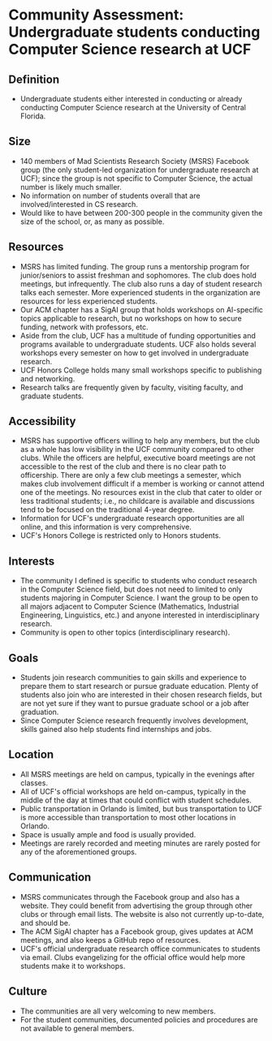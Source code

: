 # Community Assessment: Undergraduate students conducting Computer Science research at UCF

## Definition
* Undergraduate students either interested in conducting or already conducting Computer Science research at the University of Central Florida.

## Size
* 140 members of Mad Scientists Research Society (MSRS) Facebook group (the only student-led organization for undergraduate research at UCF); since the group is not specific to Computer Science, the actual number is likely much smaller.
* No information on number of students overall that are involved/interested in CS research.
* Would like to have between 200-300 people in the community given the size of the school, or, as many as possible.

## Resources
* MSRS has limited funding. The group runs a mentorship program for junior/seniors to assist freshman and sophomores. The club does hold meetings, but infrequently. The club also runs a day of student research talks each semester. More experienced students in the organization are resources for less experienced students.
* Our ACM chapter has a SigAI group that holds workshops on AI-specific topics applicable to research, but no workshops on how to secure funding, network with professors, etc.
* Aside from the club, UCF has a multitude of funding opportunities and programs available to undergraduate students. UCF also holds several workshops every semester on how to get involved in undergraduate research.
* UCF Honors College holds many small workshops specific to publishing and networking.
* Research talks are frequently given by faculty, visiting faculty, and graduate students.

## Accessibility
* MSRS has supportive officers willing to help any members, but the club as a whole has low visibility in the UCF community compared to other clubs. While the officers are helpful, executive board meetings are not accessible to the rest of the club and there is no clear path to officership. There are only a few club meetings a semester, which makes club involvement difficult if a member is working or cannot attend one of the meetings. No resources exist in the club that cater to older or less traditional students; i.e., no childcare is available and discussions tend to be focused on the traditional 4-year degree.
* Information for UCF's undergraduate research opportunities are all online, and this information is very comprehensive.
* UCF's Honors College is restricted only to Honors students.

## Interests
* The community I defined is specific to students who conduct research in the Computer Science field, but does not need to limited to only students majoring in Computer Science. I want the group to be open to all majors adjacent to Computer Science (Mathematics, Industrial Engineering, Linguistics, etc.) and anyone interested in interdisciplinary research.
* Community is open to other topics (interdisciplinary research).

## Goals
* Students join research communities to gain skills and experience to prepare them to start research or pursue graduate education. Plenty of students also join who are interested in their chosen research fields, but are not yet sure if they want to pursue graduate school or a job after graduation.
* Since Computer Science research frequently involves development, skills gained also help students find internships and jobs.

## Location
* All MSRS meetings are held on campus, typically in the evenings after classes.
* All of UCF's official workshops are held on-campus, typically in the middle of the day at times that could conflict with student schedules.
* Public transportation in Orlando is limited, but bus transportation to UCF is more accessible than transportation to most other locations in Orlando.
* Space is usually ample and food is usually provided.
* Meetings are rarely recorded and meeting minutes are rarely posted for any of the aforementioned groups.

## Communication
* MSRS communicates through the Facebook group and also has a website. They could benefit from advertising the group through other clubs or through email lists. The website is also not currently up-to-date, and should be.
* The ACM SigAI chapter has a Facebook group, gives updates at ACM meetings, and also keeps a GitHub repo of resources.
* UCF's official undergraduate research office communicates to students via email. Clubs evangelizing for the official office would help more students make it to workshops.

## Culture
* The communities are all very welcoming to new members.
* For the student communities, documented policies and procedures are not available to general members.
